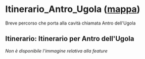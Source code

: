 # Itinerario_Antro_Ugola ([mappa](https://umap.openstreetmap.fr/it/map/itinerario_antro_ugola_1084937))
Breve percorso che porta alla cavità chiamata Antro dell'Ugola
## Itinerario: Itinerario per Antro dell'Ugola
*Non è disponibile l'immagine relativa alla feature* 

